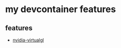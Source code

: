 # my devcontainer features

## features

* [nvidia-virtualgl]("https://github.com/ar90n/devcontainer-features/tree/main/src/nvidia-virtualgl")
